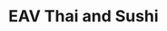 ---
layout: place
title: "EAV Thai and Sushi"
permalink: /georgia/atlanta/eav-thai-and-sushi.html
stateAbbr: GA
stateName: Georgia
cityName: Atlanta
seo:
  name: "EAV Thai and Sushi"
  type: Restaurant
  links: http://www.eavthaisushi.com/
description: "Retro establishment with brick decor & splashy artwork whips up traditional Thai & sushi dishes. Looking for sushi in Atlanta, Georgia? Check out EAV Thai an..."
place_id: ChIJ0dFAn1sB9YgRep7HiJOdbA8
photos:
  - name: >-
      places/ChIJ0dFAn1sB9YgRep7HiJOdbA8/photos/AeeoHcLEXAmFfFEC0jh-QD9jV7U6i8M-wvKyuaLaclXVnvIhZoT7MlCq-magt6YWky2wIUXyY5Xiqwo8tiNuIJEcuMZAS4N_06_oz1sQG1BK9RS-On1YeExhJuEy-_lnL1zzkY6ZvYxb1XGFLuvAe-a9B0ZMpYaHdrKBKfmjn4KSOUK18-diwHbo9JhBHoWGcWfyezpWj9OTVclwI8rrhvcM-w2ZEZCCkbEoNfwP8yqhn9dffCV-CGeoHSWq_1iDHo_gr0ZwNKPdNOPB_A8dkq44sEXMFF2j9yzP7jEaHbkof_Pfiv5h1zs4DP7DDpJS0OiKsG5YMJEVNJeWuBfj3JJLOcGzOQD7iDXtCWXuLrb0CcMSDBJlpHVo0mRmwv76xr1PHG8gosgbhJwDip3TIjvFt4FnTv-6GnCsITw3gfjQVlj0Jd7Z
    widthPx: 4032
    heightPx: 2268
    authorAttributions:
      - displayName: Ramon Lorenzo (Keyser Sose)
        uri: https://maps.google.com/maps/contrib/116593820071592729068
        photoUri: >-
          https://lh3.googleusercontent.com/a-/ALV-UjVVdgq2irAh32ZNirhyle2d-PqD5p-8UURIwsv7DpWJn8TQcQEx=s100-p-k-no-mo
    flagContentUri: >-
      https://www.google.com/local/imagery/report/?cb_client=maps_api_places.places_api&image_key=!1e10!2sCIHM0ogKEICAgIDWwdDU2AE&hl=en-US
    googleMapsUri: >-
      https://www.google.com/maps/place//data=!3m4!1e2!3m2!1sCIHM0ogKEICAgIDWwdDU2AE!2e10!4m2!3m1!1s0x88f5015b9f40d1d1:0xf6c9d9388c79e7a
  - name: >-
      places/ChIJ0dFAn1sB9YgRep7HiJOdbA8/photos/AeeoHcLciVvfq9FaFXNPj677x6z11kVtp98EGpY5zGB5LGGIQ8lgc2MRbs7Dn_DsoNVDhvkj4diXF5W3sZkBr2EzQjIu93Z7tBPpj58WcQhsG_3ggZi4sU40lpKhDxBSlElkU5CRUT-eAmJBtfYKcSJLCjF7T58w2CLKez7AqdSspP9cb2WwRPzHVCE4G25kG2DdWaX1TO-U8qZv_mZWI4gt9v4zZwQawkGTtxN810rfWjsWMPuVgcxYnTxThch1MKMWr79x6rrY-h5W2aRnBROixk-TslGDo184CdaJ8rxrrXYwJv8eL81_GGKh4zK_5OyBnlEcXDSAVRPDU-s68-cmvGFw3PUU7EONguTaCVCrccDcSqG6Rm2bicLxLEdL5KQvUh91EKVDvmaeMe1ioPu-x-k7UwOJKCdOiMfXZLL58nO-hA
    widthPx: 4032
    heightPx: 1960
    authorAttributions:
      - displayName: Tameka G.
        uri: https://maps.google.com/maps/contrib/102820262711126846165
        photoUri: >-
          https://lh3.googleusercontent.com/a-/ALV-UjV9s5MH2GFi5IIm4nyIStNP-H9OV1xAvivhFPBMxGBHoCJBEejN=s100-p-k-no-mo
    flagContentUri: >-
      https://www.google.com/local/imagery/report/?cb_client=maps_api_places.places_api&image_key=!1e10!2sCIHM0ogKEICAgICUlrX8WA&hl=en-US
    googleMapsUri: >-
      https://www.google.com/maps/place//data=!3m4!1e2!3m2!1sCIHM0ogKEICAgICUlrX8WA!2e10!4m2!3m1!1s0x88f5015b9f40d1d1:0xf6c9d9388c79e7a
  - name: >-
      places/ChIJ0dFAn1sB9YgRep7HiJOdbA8/photos/AeeoHcIQKMUfJnzQVbLxR_Z-bk4srLtPOlheEkOsoihzpWTY1P38T3CrfPhecv7lh2U5gOk6ODNOJ37i9m45W1SB4h_usEc4A233qud4800qG_HR7CsaSA3uO4zK02GsYXQChtw--XqHVDM0_xWOm42Hfvia_YiPyPiA7M65fdB_Cnd8Oq7NmfjPTDWdmGicqZY8Ej4z4oLc81DsMkQKTgDXnpRv_L78sxbwJKKZdjXPdfJvYtkdZydKgCbTcCy6j_kaqk9YpDegQBk4idnLXc1pci56_xXnegSWpaGvAqEAAiNi_g
    widthPx: 1200
    heightPx: 802
    authorAttributions:
      - displayName: EAV Thai and Sushi
        uri: https://maps.google.com/maps/contrib/103499950861533448793
        photoUri: >-
          https://lh3.googleusercontent.com/a-/ALV-UjXPIlQmRSXbC4JDRlriLkd3vSsbCH_AJq-Pr_9o-LedmjQia5wV=s100-p-k-no-mo
    flagContentUri: >-
      https://www.google.com/local/imagery/report/?cb_client=maps_api_places.places_api&image_key=!1e10!2sAF1QipPaqkH5NFqSMOuAWcpQM5YzDkPZSq2oB-Miqh8U&hl=en-US
    googleMapsUri: >-
      https://www.google.com/maps/place//data=!3m4!1e2!3m2!1sAF1QipPaqkH5NFqSMOuAWcpQM5YzDkPZSq2oB-Miqh8U!2e10!4m2!3m1!1s0x88f5015b9f40d1d1:0xf6c9d9388c79e7a
  - name: >-
      places/ChIJ0dFAn1sB9YgRep7HiJOdbA8/photos/AeeoHcJ0BSKsATUFwebq6ZX7VgU7N-LABPjw8UVxl0VA4Fel-qP-1SWhRttHgxx4mE6ddecKv7Pu2F7NF-bbAr5ClbYv5FhgznNvFZvkGsxfOzEDIrNA5-RHGO57XbJtG-W4dKTJB-dFfNAGQeDLjc8hjRTMs0gxJ1IbIkONkR5MMYtZ07-ta0ABaAWiWvIT52MgFtDl3C1KZPzBiv7vvN66DceeCWwolXqZwLRmUV-W755N6DOxx7cJSA_iO8lYU_5MuPVX2j-4iJEF5G57Ywe4dBX9wx6SMP4rIGVT1ONbgOETFXQTWbrLG6T7TGeQNCiCW5OPoXdiU15bf6MT3asiHvXDgn39Ergve4VJrZxmGcKAHcWu0UXTopbM4_WVXPM2a1_cbHPCaepI5UT5Ql_WK6wMTUH3CPbuSwBLOiC2ioRMduw
    widthPx: 3024
    heightPx: 4032
    authorAttributions:
      - displayName: Sophia Arnold
        uri: https://maps.google.com/maps/contrib/111027042140198160920
        photoUri: >-
          https://lh3.googleusercontent.com/a-/ALV-UjXHkW17ysNxlJHK4Y52JIQ9z7gympbjkjq4E0u0YgexICVMc60E=s100-p-k-no-mo
    flagContentUri: >-
      https://www.google.com/local/imagery/report/?cb_client=maps_api_places.places_api&image_key=!1e10!2sCIHM0ogKEICAgMDgw67l0gE&hl=en-US
    googleMapsUri: >-
      https://www.google.com/maps/place//data=!3m4!1e2!3m2!1sCIHM0ogKEICAgMDgw67l0gE!2e10!4m2!3m1!1s0x88f5015b9f40d1d1:0xf6c9d9388c79e7a
  - name: >-
      places/ChIJ0dFAn1sB9YgRep7HiJOdbA8/photos/AeeoHcKMf7aNy9oZQhrMwkxv4R3k556zRH1zWKWhwefP0Y73w7sH2fXg_sADFtw0EoQwCxrwpvvSbwD9VigbHmYDTgRW3lZlLETtdImYPHUuKT-NLVx6RMjeFWtF9RyB049kCwsAzYnn8keqFdV5e0oS3NiAVluwjy_pA-iuw4qV-q4Zu84AWhyw8g2Nn5EoSNkeuJDf4E_RsJWK7Ud5nTZJtl-SeO_vHFht2Zre3-fYMFSWtz76z-asjEsoNBpm_89WtUlFnDmSUo1Q2eZa1HBAyKJVd6UuT94WnMzJXW6vEVUJaF2Lnvx3D4UFkDn8pQ3JKqBc3uHPMdvSTVvpxBMW5gpS_TJthHIHOvPS40Gm2Gr3kNATnCfvlvyEyf7R3twOQBIbdNv_rAPIfoC-5brMri14MKm0K7iU1gTrV5DDfE0
    widthPx: 3600
    heightPx: 4800
    authorAttributions:
      - displayName: DiamondKesawn Cooper
        uri: https://maps.google.com/maps/contrib/114398083247586797739
        photoUri: >-
          https://lh3.googleusercontent.com/a-/ALV-UjULtKK2XhW0cfrkh_ecFuwksuC-wKgvfdeQZa8llWojqdXs7361=s100-p-k-no-mo
    flagContentUri: >-
      https://www.google.com/local/imagery/report/?cb_client=maps_api_places.places_api&image_key=!1e10!2sCIHM0ogKEICAgID3-onfSQ&hl=en-US
    googleMapsUri: >-
      https://www.google.com/maps/place//data=!3m4!1e2!3m2!1sCIHM0ogKEICAgID3-onfSQ!2e10!4m2!3m1!1s0x88f5015b9f40d1d1:0xf6c9d9388c79e7a
  - name: >-
      places/ChIJ0dFAn1sB9YgRep7HiJOdbA8/photos/AeeoHcLfAe7eYCSwSCrOnohYkiezPTEHFVOyUZrrb4NoNjbeElilCe1BLt1W4u1pehcSNT9OFQWwjm8k2ul1qLfCbbgbgPHoQXZYNr1dKpV-OJ4dzIJZzH4YkpEjCcf0gN1nl0MEn6tSGw4Z6OK6SvCFCNMljzCgwLvfULHYBQebDprZJ7hUJSPPIJ35wSIkuhg1ZELsZlzGYAtEv_TECiIPTI7NFrh1sV_22vaFBjfm5LVlWL7Cu8-2AJRKiVOYDrRv5fKyAXR8gswQatmGXuvR1DmUp62Fl-szJT1a3tLpciP4zYrOuEuhIMQ-NAF2yL7MZrk2mdMWMWzAALwSUOAEJuUzcjk463ifwoy4rH-6eKabJHP7QIWSJZAuoLeX9TPJnL68ABCZgshFFtvWwKifxWHKOWuAuFLIJxFI9KI8HTw4Do-t
    widthPx: 3000
    heightPx: 4000
    authorAttributions:
      - displayName: Bmore Bunch
        uri: https://maps.google.com/maps/contrib/113893878159148591163
        photoUri: >-
          https://lh3.googleusercontent.com/a-/ALV-UjXrzy230pE0AHPorhaaY7q1uToolPJpk4PLDEAQIdVWopgNWsYy=s100-p-k-no-mo
    flagContentUri: >-
      https://www.google.com/local/imagery/report/?cb_client=maps_api_places.places_api&image_key=!1e10!2sCIHM0ogKEICAgIDT_cLlygE&hl=en-US
    googleMapsUri: >-
      https://www.google.com/maps/place//data=!3m4!1e2!3m2!1sCIHM0ogKEICAgIDT_cLlygE!2e10!4m2!3m1!1s0x88f5015b9f40d1d1:0xf6c9d9388c79e7a
  - name: >-
      places/ChIJ0dFAn1sB9YgRep7HiJOdbA8/photos/AeeoHcLpWpkG-0x-WIyVSglp5YsNRtgSgs049zPMZvHZMtuX2kLsS2r8qGTmRjKFwy5OBp_C8EnfLAiY2VHv2Gkvw6qASKMynWdLjfzgvYBCt1CS3FoMUIFeEUKBZ1SihskpjiXdtS9VB5BwHPR0EUITj0D5qAyJoIBI_G2vFvHFxxPnTZC8HCiLQkgIelmf--o_C3js_3pmonkXjxTaRWbBvz6NC3ATyRAZ28j0AT0q6z9VmYZeXMmFyP94LEndgXaxEPkOgLkV_oQSPS24ZeGWcW4R32CyIgkDAGba9ModdZAoWKeZPAD5RBix0jo_yknWoYf6H-b-Q-MpVhWhW8C2pfbXPy1yU0UEhh6oA-gBIQ1o_8KWTnqivGUMkawYCEbH1doWRd_DkAbZFyKFagdZsWz1jj3OxRR1mtFzkuxl03qqcvK1
    widthPx: 4032
    heightPx: 3024
    authorAttributions:
      - displayName: Emily & David Cutler
        uri: https://maps.google.com/maps/contrib/100137613797850175949
        photoUri: >-
          https://lh3.googleusercontent.com/a/ACg8ocJx6WJd0iLy5xkhxlCC1PmJ7eVnFoEgNCnDilomp-X8AaDnzQ=s100-p-k-no-mo
    flagContentUri: >-
      https://www.google.com/local/imagery/report/?cb_client=maps_api_places.places_api&image_key=!1e10!2sCIHM0ogKEICAgICE2Jf-5QE&hl=en-US
    googleMapsUri: >-
      https://www.google.com/maps/place//data=!3m4!1e2!3m2!1sCIHM0ogKEICAgICE2Jf-5QE!2e10!4m2!3m1!1s0x88f5015b9f40d1d1:0xf6c9d9388c79e7a
  - name: >-
      places/ChIJ0dFAn1sB9YgRep7HiJOdbA8/photos/AeeoHcIUTQEf2aANjeCDlx1542nZJkE7BbAfIJSpZG4wIKrhK2bl6rN5LOctq30SoSgLJFLCalvreu_BQCL_Z3Iw46IEd73KSWe1btp4OnGFL0gP_vj0DNqv9f3SaSbjwFHt3aUZyWSTbDZsP0YvzfO68o9jzQkZAC0Wvihj1iiAu4aFAagTlF9cr81QezbTjcrVhWU8MGBWCAgv8GT6Wf_jjlmAqQ-PEwIyPZ39jMwrrGAHnQEut2OqvrHLBBsI107-miJCC9JC6u8gXrdAG5feOJF6kiJwluHH7mNacH_SolcFgzDvmg0cwY_owoI0_rb83Hoy_3qfMx34TGY4DKm9CBpa2rBSZXXSA3wdcKN0gvWMH7DmooR2Ld9REUwyLleGOY7nWU6K7faH-QIW3T4yRRqz4fdfxROuDwtdh0bFWT5E2FLj
    widthPx: 3024
    heightPx: 4032
    authorAttributions:
      - displayName: Kae in da Ayye!
        uri: https://maps.google.com/maps/contrib/116544065874098827455
        photoUri: >-
          https://lh3.googleusercontent.com/a-/ALV-UjW4WwoTS02eMVD0e14g3PyupuB5jvyZherW1Wpl2w8XHWB7rcMbwg=s100-p-k-no-mo
    flagContentUri: >-
      https://www.google.com/local/imagery/report/?cb_client=maps_api_places.places_api&image_key=!1e10!2sCIHM0ogKEICAgICLy8zSpAE&hl=en-US
    googleMapsUri: >-
      https://www.google.com/maps/place//data=!3m4!1e2!3m2!1sCIHM0ogKEICAgICLy8zSpAE!2e10!4m2!3m1!1s0x88f5015b9f40d1d1:0xf6c9d9388c79e7a
  - name: >-
      places/ChIJ0dFAn1sB9YgRep7HiJOdbA8/photos/AeeoHcLo69mN9UsU9q1qFRVCiPwg4-njFaUKKsPY-dJKshE3UH_2aL-Vq3UxKlRqE4BQ5oqsTqcJ8ht5vejw__cjJEHLRwQWRLIWSMAGzBuPG_njxmuVeE_JYVEq0nVLia1qm3G-CPFW6NgAZ9VmCIqvRmmdrQCCpcL-w4Wz_Rb0hdQ2C_KUp-e-NCu_LHPU7KJj01dw0yfZhKp6_YNp-bluWlKj_NsgR-ajatT-LHUpVMcWgtJkXlqt52DnzpEMRIusmIwjcGTaew6vetbJFwCm6oivEbnMSn3SUz4CtC7UWdAA7zjnusD9qvMbREStf-iaLoWtoooYO3PU2GR2aKF0sUvgyYvQfHDtnIIlsnc573AFTaLDO5GbNegZFG4Fs7FK8l8mThPILLFJl09SLuV6zUn45uhpuaiRiq22bXU4gtu5sA
    widthPx: 4032
    heightPx: 3024
    authorAttributions:
      - displayName: Sophia Arnold
        uri: https://maps.google.com/maps/contrib/111027042140198160920
        photoUri: >-
          https://lh3.googleusercontent.com/a-/ALV-UjXHkW17ysNxlJHK4Y52JIQ9z7gympbjkjq4E0u0YgexICVMc60E=s100-p-k-no-mo
    flagContentUri: >-
      https://www.google.com/local/imagery/report/?cb_client=maps_api_places.places_api&image_key=!1e10!2sCIHM0ogKEICAgMDgw67lMg&hl=en-US
    googleMapsUri: >-
      https://www.google.com/maps/place//data=!3m4!1e2!3m2!1sCIHM0ogKEICAgMDgw67lMg!2e10!4m2!3m1!1s0x88f5015b9f40d1d1:0xf6c9d9388c79e7a
  - name: >-
      places/ChIJ0dFAn1sB9YgRep7HiJOdbA8/photos/AeeoHcJt93f2gu6Ta6cwRxzffWHluZKO0wIqVckhFcpZ09uoHChuW_NRsoK3MKlfh8EX2zPLhFXkE6xNqJKNx854h8zy_Wj3KVEu9s-x_hwV1_D51PcUykA_drJbodqh3RuljqsG27HmTCCTwLITthjZTDcP2Ml2-tZz1yo4m0t39lsdxhgsCJEwN_ZdYrJ1fckL2E-cbwwju32cq4-lvwoS7M7YS0-Qfwk3NN9HxVFtJMFLJ3nG5PqIBxLxACwik3XVnl8fU0l8PLeO-iccjif9iN6nxdqkbepgflXF7r9TsBWEZOE_xMuYKmq1EjQ4iVNRPJnmLt1F73Qs5Gtrvzzj2YhCo-aIQ3xtoT5K8NF4An3ti5PQOog_gqgw1RGfBg7W8lOEEKuKICp99uQhhwyEN3P3bsXkWfijtV_GSxhym6VbsQ
    widthPx: 3472
    heightPx: 4624
    authorAttributions:
      - displayName: Grey Colson
        uri: https://maps.google.com/maps/contrib/103827402965985391380
        photoUri: >-
          https://lh3.googleusercontent.com/a-/ALV-UjWjXzJ7XfZ3G-mmqyv8coGQNVwy8iLyxVtCx7fhtmbe2otyXwZf=s100-p-k-no-mo
    flagContentUri: >-
      https://www.google.com/local/imagery/report/?cb_client=maps_api_places.places_api&image_key=!1e10!2sCIHM0ogKEICAgIDnrvOGHg&hl=en-US
    googleMapsUri: >-
      https://www.google.com/maps/place//data=!3m4!1e2!3m2!1sCIHM0ogKEICAgIDnrvOGHg!2e10!4m2!3m1!1s0x88f5015b9f40d1d1:0xf6c9d9388c79e7a
address: 467 Flat Shoals Ave SE, Atlanta, GA 30316, USA
street: 467 Flat Shoals Ave SE
city: Atlanta
state: GA
zip: '30316'
country: USA
neighborhood: East Atlanta
latitude: '33.741116'
longitude: '-84.346921'
accessibility_options:
  wheelchairAccessibleParking: true
  wheelchairAccessibleEntrance: true
  wheelchairAccessibleRestroom: true
  wheelchairAccessibleSeating: true
business_status: OPERATIONAL
name: EAV Thai and Sushi
google_maps_links:
  directionsUri: >-
    https://www.google.com/maps/dir//''/data=!4m7!4m6!1m1!4e2!1m2!1m1!1s0x88f5015b9f40d1d1:0xf6c9d9388c79e7a!3e0
  placeUri: https://maps.google.com/?cid=1111436465034206842
  writeAReviewUri: >-
    https://www.google.com/maps/place//data=!4m3!3m2!1s0x88f5015b9f40d1d1:0xf6c9d9388c79e7a!12e1
  reviewsUri: >-
    https://www.google.com/maps/place//data=!4m4!3m3!1s0x88f5015b9f40d1d1:0xf6c9d9388c79e7a!9m1!1b1
  photosUri: >-
    https://www.google.com/maps/place//data=!4m3!3m2!1s0x88f5015b9f40d1d1:0xf6c9d9388c79e7a!10e5
primary_type: Asian Restaurant
opening_hours:
  regular: null
  current: null
secondary_opening_hours:
  regular:
    weekdayDescriptions: null
    type: null
  current:
    weekdayDescriptions: null
    type: null
phone: (404) 522-5992
price_level: PRICE_LEVEL_MODERATE
price_range: $20 &ndash; $30
rating: '4.3'
rating_count: 1239
website: http://www.eavthaisushi.com/
reviews:
  - name: >-
      places/ChIJ0dFAn1sB9YgRep7HiJOdbA8/reviews/ChZDSUhNMG9nS0VJQ0FnTURndzY3bEVnEAE
    relativePublishTimeDescription: a month ago
    rating: 5
    text:
      text: >-
        I can truly appreciate why this place garners such glowing reviews. I
        savored an array of delightful drinks, and after just one colossal
        20-ounce frozen margarita, I felt as if I had enjoyed the effects of
        five! It was an incredible value for such a tasty treat. Every dish was
        remarkable, from the perfectly crispy shrimp egg rolls to the
        tantalizing sushi rolls, and the Bangkok fried rice was an absolute
        standout. I wholeheartedly recommend this gem of a restaurant.


        The ambience was warm and inviting, with soft lighting and a vibrant
        atmosphere that made the experience even more enjoyable. The staff was
        attentive and friendly, creating a welcoming environment that set the
        tone for a fabulous evening. Whether you're looking for a romantic date
        night, a lively ladies' night out, or even a solo adventure at the bar,
        this place fits the bill perfectly. It has such a cool vibe that I can’t
        wait to return next week for more unforgettable moments!
      languageCode: en
    originalText:
      text: >-
        I can truly appreciate why this place garners such glowing reviews. I
        savored an array of delightful drinks, and after just one colossal
        20-ounce frozen margarita, I felt as if I had enjoyed the effects of
        five! It was an incredible value for such a tasty treat. Every dish was
        remarkable, from the perfectly crispy shrimp egg rolls to the
        tantalizing sushi rolls, and the Bangkok fried rice was an absolute
        standout. I wholeheartedly recommend this gem of a restaurant.


        The ambience was warm and inviting, with soft lighting and a vibrant
        atmosphere that made the experience even more enjoyable. The staff was
        attentive and friendly, creating a welcoming environment that set the
        tone for a fabulous evening. Whether you're looking for a romantic date
        night, a lively ladies' night out, or even a solo adventure at the bar,
        this place fits the bill perfectly. It has such a cool vibe that I can’t
        wait to return next week for more unforgettable moments!
      languageCode: en
    authorAttribution:
      displayName: Sophia Arnold
      uri: https://www.google.com/maps/contrib/111027042140198160920/reviews
      photoUri: >-
        https://lh3.googleusercontent.com/a-/ALV-UjXHkW17ysNxlJHK4Y52JIQ9z7gympbjkjq4E0u0YgexICVMc60E=s128-c0x00000000-cc-rp-mo-ba5
    publishTime: '2025-02-27T01:14:18.331123Z'
    flagContentUri: >-
      https://www.google.com/local/review/rap/report?postId=ChZDSUhNMG9nS0VJQ0FnTURndzY3bEVnEAE&d=17924085&t=1
    googleMapsUri: >-
      https://www.google.com/maps/reviews/data=!4m6!14m5!1m4!2m3!1sChZDSUhNMG9nS0VJQ0FnTURndzY3bEVnEAE!2m1!1s0x88f5015b9f40d1d1:0xf6c9d9388c79e7a
  - name: >-
      places/ChIJ0dFAn1sB9YgRep7HiJOdbA8/reviews/ChZDSUhNMG9nS0VJQ0FnSUQzLW9uZlVREAE
    relativePublishTimeDescription: 5 months ago
    rating: 5
    text:
      text: >-
        Let’s talk about EAV That & Sushi real quick. I’ve never really been a
        Thai food eater. I’ll eat it if that’s what the majority wants but I’ve
        never been the one to have to have it. Baby listen, EAV That & Sushi has
        me in a choke hold as the food is AMAZNG!!!!


        We were in the area as Shaunie said it is one of her favorite places to
        go, as such, we went. Walking in, the ambiance is really low key and has
        a great feel to it. It’s perfect for friends, dates, or even alone.
        After we walked in we were able to be seated immediately. Continuing to
        take in the ambiance, the feel was so chill. There was a game on each
        television and the music was playing in the background. Yep, I’m here
        for all of this.


        Upon taking our seats, I ordered a sweet tea and began to scroll the
        menu.


        Taking a moment to take in the menu as there are an abundance of
        options, I decided on the Spring Rolls as an Appetizer and Pad Thai as
        my Main Course. Clearly I played it safe. 😂😂😂


        From seating us to taking out drink and food orders, our waiter was
        super nice. He was professional, very educated on the menu offerings and
        kept a smile the entire time. Not to mention, we weren’t his only table
        yet he was on top of his game and provided top tier service.


        Once my food came I was immediately drawn into the aroma. The Thai
        Spices mixed with the Sweet smells of the sauce made me extra happy
        inside. LoL.


        The Spring Rolls were good. They were crunchy loo

        Upon first bite I almost melted. Whew! I have NEVER in all my years had
        a Pad Thai this amazing. I’m talking about perfectly cooked noodles.
        Optimum noodle to meat to sauce ratio. And best of all, the peanuts were
        coated in the sauce and not only acted as the extra layer of texture,
        but their flavor profile was enhanced which allowed the dish to have a
        multi-flavor blend of sweet, salty, and nutty. Omggggggg. I want
        moreeeeeeeeee.


        The dish arrived hot and was very fresh. This wasn’t no quick boil or
        reheated dish, no. This was freshly made when I ordered it and whoever
        the chef was is amazing at their job.


        Dear Chef, your ability to cook Pad Thai is beyond normal. Your
        supernatural flavor elevated dish was exciting, mouth pleasing, and has
        made me eager to return to EAV That & Sushi.


        If you’re in the area and ready to eat, you can not go wrong with EAV
        That & Sushi.
      languageCode: en
    originalText:
      text: >-
        Let’s talk about EAV That & Sushi real quick. I’ve never really been a
        Thai food eater. I’ll eat it if that’s what the majority wants but I’ve
        never been the one to have to have it. Baby listen, EAV That & Sushi has
        me in a choke hold as the food is AMAZNG!!!!


        We were in the area as Shaunie said it is one of her favorite places to
        go, as such, we went. Walking in, the ambiance is really low key and has
        a great feel to it. It’s perfect for friends, dates, or even alone.
        After we walked in we were able to be seated immediately. Continuing to
        take in the ambiance, the feel was so chill. There was a game on each
        television and the music was playing in the background. Yep, I’m here
        for all of this.


        Upon taking our seats, I ordered a sweet tea and began to scroll the
        menu.


        Taking a moment to take in the menu as there are an abundance of
        options, I decided on the Spring Rolls as an Appetizer and Pad Thai as
        my Main Course. Clearly I played it safe. 😂😂😂


        From seating us to taking out drink and food orders, our waiter was
        super nice. He was professional, very educated on the menu offerings and
        kept a smile the entire time. Not to mention, we weren’t his only table
        yet he was on top of his game and provided top tier service.


        Once my food came I was immediately drawn into the aroma. The Thai
        Spices mixed with the Sweet smells of the sauce made me extra happy
        inside. LoL.


        The Spring Rolls were good. They were crunchy loo

        Upon first bite I almost melted. Whew! I have NEVER in all my years had
        a Pad Thai this amazing. I’m talking about perfectly cooked noodles.
        Optimum noodle to meat to sauce ratio. And best of all, the peanuts were
        coated in the sauce and not only acted as the extra layer of texture,
        but their flavor profile was enhanced which allowed the dish to have a
        multi-flavor blend of sweet, salty, and nutty. Omggggggg. I want
        moreeeeeeeeee.


        The dish arrived hot and was very fresh. This wasn’t no quick boil or
        reheated dish, no. This was freshly made when I ordered it and whoever
        the chef was is amazing at their job.


        Dear Chef, your ability to cook Pad Thai is beyond normal. Your
        supernatural flavor elevated dish was exciting, mouth pleasing, and has
        made me eager to return to EAV That & Sushi.


        If you’re in the area and ready to eat, you can not go wrong with EAV
        That & Sushi.
      languageCode: en
    authorAttribution:
      displayName: DiamondKesawn Cooper
      uri: https://www.google.com/maps/contrib/114398083247586797739/reviews
      photoUri: >-
        https://lh3.googleusercontent.com/a-/ALV-UjULtKK2XhW0cfrkh_ecFuwksuC-wKgvfdeQZa8llWojqdXs7361=s128-c0x00000000-cc-rp-mo-ba5
    publishTime: '2024-11-14T12:57:28.883157Z'
    flagContentUri: >-
      https://www.google.com/local/review/rap/report?postId=ChZDSUhNMG9nS0VJQ0FnSUQzLW9uZlVREAE&d=17924085&t=1
    googleMapsUri: >-
      https://www.google.com/maps/reviews/data=!4m6!14m5!1m4!2m3!1sChZDSUhNMG9nS0VJQ0FnSUQzLW9uZlVREAE!2m1!1s0x88f5015b9f40d1d1:0xf6c9d9388c79e7a
  - name: >-
      places/ChIJ0dFAn1sB9YgRep7HiJOdbA8/reviews/ChZDSUhNMG9nS0VJQ0FnTUNJalBfc0NBEAE
    relativePublishTimeDescription: 2 weeks ago
    rating: 5
    text:
      text: >-
        It's been over two years since I've been to EAV T&S -- Has always been
        one of my favorite spots to treat myself, family and friends as the
        atmosphere is always welcoming and it's intimate. Went in today and as
        always, the food and service did not disappoint. Continues to be
        consistent and delicious. Our (my daughter and I) server was Dennis and
        he was incredibly attentive.


        I remain a fan...And now that we are less than 15 mins. away, will be
        coming in more often and will continue to tell any and all about this
        East Atlanta gem...
      languageCode: en
    originalText:
      text: >-
        It's been over two years since I've been to EAV T&S -- Has always been
        one of my favorite spots to treat myself, family and friends as the
        atmosphere is always welcoming and it's intimate. Went in today and as
        always, the food and service did not disappoint. Continues to be
        consistent and delicious. Our (my daughter and I) server was Dennis and
        he was incredibly attentive.


        I remain a fan...And now that we are less than 15 mins. away, will be
        coming in more often and will continue to tell any and all about this
        East Atlanta gem...
      languageCode: en
    authorAttribution:
      displayName: Tia Lewis
      uri: https://www.google.com/maps/contrib/117428317495685908870/reviews
      photoUri: >-
        https://lh3.googleusercontent.com/a/ACg8ocIHZlRhtWbAW4RF9_8ZQ3xnCmffB4Ia0IwJIclRiZ5qFJ_jZQ=s128-c0x00000000-cc-rp-mo
    publishTime: '2025-03-30T22:09:37.768558Z'
    flagContentUri: >-
      https://www.google.com/local/review/rap/report?postId=ChZDSUhNMG9nS0VJQ0FnTUNJalBfc0NBEAE&d=17924085&t=1
    googleMapsUri: >-
      https://www.google.com/maps/reviews/data=!4m6!14m5!1m4!2m3!1sChZDSUhNMG9nS0VJQ0FnTUNJalBfc0NBEAE!2m1!1s0x88f5015b9f40d1d1:0xf6c9d9388c79e7a
  - name: >-
      places/ChIJ0dFAn1sB9YgRep7HiJOdbA8/reviews/ChZDSUhNMG9nS0VJQ0FnSUNIb0p5UGF3EAE
    relativePublishTimeDescription: 7 months ago
    rating: 5
    text:
      text: >-
        The food and drinks are so good. All food is fresh, full of flavor and
        made to order. The bartenders make the best drinks. My favorite server
        is Love. She is so nice and professional. This is my new favorite Thai
        spot. The Thai basil fried rice with shrimp & add salmon is my favorite.
        Coconut soup delicious as well. 10/10 highly recommend
      languageCode: en
    originalText:
      text: >-
        The food and drinks are so good. All food is fresh, full of flavor and
        made to order. The bartenders make the best drinks. My favorite server
        is Love. She is so nice and professional. This is my new favorite Thai
        spot. The Thai basil fried rice with shrimp & add salmon is my favorite.
        Coconut soup delicious as well. 10/10 highly recommend
      languageCode: en
    authorAttribution:
      displayName: T B
      uri: https://www.google.com/maps/contrib/110978787705015586596/reviews
      photoUri: >-
        https://lh3.googleusercontent.com/a/ACg8ocLXxf6c3dD15Q8M6tcaWNLVtv9FBAtgqTw3pBRg7t1-fVKX8g=s128-c0x00000000-cc-rp-mo-ba3
    publishTime: '2024-08-30T19:51:30.137566Z'
    flagContentUri: >-
      https://www.google.com/local/review/rap/report?postId=ChZDSUhNMG9nS0VJQ0FnSUNIb0p5UGF3EAE&d=17924085&t=1
    googleMapsUri: >-
      https://www.google.com/maps/reviews/data=!4m6!14m5!1m4!2m3!1sChZDSUhNMG9nS0VJQ0FnSUNIb0p5UGF3EAE!2m1!1s0x88f5015b9f40d1d1:0xf6c9d9388c79e7a
  - name: >-
      places/ChIJ0dFAn1sB9YgRep7HiJOdbA8/reviews/ChdDSUhNMG9nS0VJQ0FnSURucnZPR3JnRRAB
    relativePublishTimeDescription: 6 months ago
    rating: 3
    text:
      text: >-
        I have eaten here twice, once Thai takeout and once ordering sushi in
        the restaurant. The Thai food was pretty expensive for the amount, but
        it was decent.

        The sushi experience was not pleasant. The interior was dark, a little
        small, and incredibly loud. It was difficult to hear our server and the
        other side of the table. We ordered the sushi and sashimi combo, and
        there were only three types of fish. Salmon, Tuna, and 1 white fish. It
        seemed like they were out of most sushi options. The Tuna was frozen,
        and the salmon on the roll was discolored (the brown in the photo is not
        soy sauce). Really disappointing evening.
      languageCode: en
    originalText:
      text: >-
        I have eaten here twice, once Thai takeout and once ordering sushi in
        the restaurant. The Thai food was pretty expensive for the amount, but
        it was decent.

        The sushi experience was not pleasant. The interior was dark, a little
        small, and incredibly loud. It was difficult to hear our server and the
        other side of the table. We ordered the sushi and sashimi combo, and
        there were only three types of fish. Salmon, Tuna, and 1 white fish. It
        seemed like they were out of most sushi options. The Tuna was frozen,
        and the salmon on the roll was discolored (the brown in the photo is not
        soy sauce). Really disappointing evening.
      languageCode: en
    authorAttribution:
      displayName: Grey Colson
      uri: https://www.google.com/maps/contrib/103827402965985391380/reviews
      photoUri: >-
        https://lh3.googleusercontent.com/a-/ALV-UjWjXzJ7XfZ3G-mmqyv8coGQNVwy8iLyxVtCx7fhtmbe2otyXwZf=s128-c0x00000000-cc-rp-mo-ba3
    publishTime: '2024-10-06T01:22:12.023419Z'
    flagContentUri: >-
      https://www.google.com/local/review/rap/report?postId=ChdDSUhNMG9nS0VJQ0FnSURucnZPR3JnRRAB&d=17924085&t=1
    googleMapsUri: >-
      https://www.google.com/maps/reviews/data=!4m6!14m5!1m4!2m3!1sChdDSUhNMG9nS0VJQ0FnSURucnZPR3JnRRAB!2m1!1s0x88f5015b9f40d1d1:0xf6c9d9388c79e7a
parking_options:
  freeParkingLot: true
  freeStreetParking: true
  valetParking: false
payment_options:
  acceptsCreditCards: true
  acceptsDebitCards: true
  acceptsCashOnly: false
  acceptsNfc: true
allow_dogs: null
curbside_pickup: null
delivery: true
dine_in: true
good_for_children: null
good_for_groups: true
good_for_sports: null
live_music: false
menu_for_children: false
outdoor_seating: false
reservable: true
restroom: true
serves_beer: true
serves_breakfast: false
serves_brunch: false
serves_cocktails: true
serves_coffee: true
serves_dinner: true
serves_dessert: true
serves_lunch: true
serves_vegetarian_food: true
serves_wine: true
takeout: true
summary: >-
  Retro establishment with brick decor & splashy artwork whips up traditional
  Thai & sushi dishes.

---